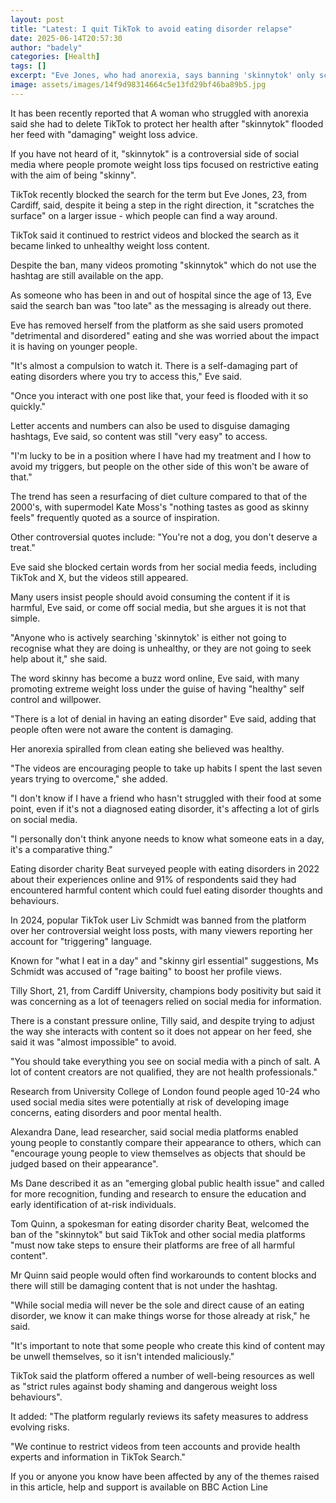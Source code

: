 ```yaml
---
layout: post
title: "Latest: I quit TikTok to avoid eating disorder relapse"
date: 2025-06-14T20:57:30
author: "badely"
categories: [Health]
tags: []
excerpt: "Eve Jones, who had anorexia, says banning 'skinnytok' only scratches the surface of a larger issue."
image: assets/images/14f9d98314664c5e13fd29bf46ba89b5.jpg
---
```


It has been recently reported that A woman who struggled with anorexia said she had to delete TikTok to protect her health after "skinnytok" flooded her feed with "damaging" weight loss advice. 

If you have not heard of it, "skinnytok" is a controversial side of social media where people promote weight loss tips focused on restrictive eating with the aim of being "skinny". 

TikTok recently blocked the search for the term but Eve Jones, 23, from Cardiff, said, despite it being a step in the right direction, it "scratches the surface" on a larger issue - which people can find a way around.

TikTok said it continued to restrict videos and blocked the search as it became linked to unhealthy weight loss content. 

Despite the ban, many videos promoting "skinnytok" which do not use the hashtag are still available on the app. 

As someone who has been in and out of hospital since the age of 13, Eve said the search ban was "too late" as the messaging is already out there.

Eve has removed herself from the platform as she said users promoted "detrimental and disordered" eating and she was worried about the impact it is having on younger people.

"It's almost a compulsion to watch it. There is a self-damaging part of eating disorders where you try to access this," Eve said.

"Once you interact with one post like that, your feed is flooded with it so quickly."

Letter accents and numbers can also be used to disguise damaging hashtags, Eve said, so content was still "very easy" to access.

"I'm lucky to be in a position where I have had my treatment and I how to avoid my triggers, but people on the other side of this won't be aware of that."

The trend has seen a resurfacing of diet culture compared to that of the 2000's, with supermodel Kate Moss's "nothing tastes as good as skinny feels" frequently quoted as a source of inspiration.

Other controversial quotes include: "You're not a dog, you don't deserve a treat."

Eve said she blocked certain words from her social media feeds, including TikTok and X, but the videos still appeared. 

Many users insist people should avoid consuming the content if it is harmful, Eve said, or come off social media, but she argues it is not that simple. 

"Anyone who is actively searching 'skinnytok' is either not going to recognise what they are doing is unhealthy, or they are not going to seek help about it," she said. 

The word skinny has become a buzz word online, Eve said, with many promoting extreme weight loss under the guise of having "healthy" self control and willpower. 

"There is a lot of denial in having an eating disorder" Eve said, adding that people often were not aware the content is damaging. 

Her anorexia spiralled from clean eating she believed was healthy. 

"The videos are encouraging people to take up habits I spent the last seven years trying to overcome," she added.

"I don't know if I have a friend who hasn't struggled with their food at some point, even if it's not a diagnosed eating disorder, it's affecting a lot of girls on social media. 

"I personally don't think anyone needs to know what someone eats in a day, it's a comparative thing."

Eating disorder charity Beat surveyed people with eating disorders in 2022 about their experiences online and 91% of respondents said they had encountered harmful content which could fuel eating disorder thoughts and behaviours.

In 2024, popular TikTok user Liv Schmidt was banned from the platform over her controversial weight loss posts, with many viewers reporting her account for "triggering" language. 

Known for "what I eat in a day" and "skinny girl essential" suggestions, Ms Schmidt was accused of "rage baiting" to boost her profile views. 

Tilly Short, 21, from Cardiff University, champions body positivity but said it was concerning as a lot of teenagers relied on social media for information. 

There is a constant pressure online, Tilly said, and despite trying to adjust the way she interacts with content so it does not appear on her feed, she said it was "almost impossible" to avoid. 

"You should take everything you see on social media with a pinch of salt. A lot of content creators are not qualified, they are not health professionals." 

Research from University College of London found people aged 10-24 who used social media sites were potentially at risk of developing image concerns, eating disorders and poor mental health. 

Alexandra Dane, lead researcher, said social media platforms enabled young people to constantly compare their appearance to others, which can "encourage young people to view themselves as objects that should be judged based on their appearance". 

Ms Dane described it as an "emerging global public health issue" and called for more recognition, funding and research to ensure the education and early identification of at-risk individuals.

Tom Quinn, a spokesman for eating disorder charity Beat, welcomed the ban of the "skinnytok" but said TikTok and other social media platforms "must now take steps to ensure their platforms are free of all harmful content". 

Mr Quinn said people would often find workarounds to content blocks and there will still be damaging content that is not under the hashtag. 

"While social media will never be the sole and direct cause of an eating disorder, we know it can make things worse for those already at risk," he said. 

"It's important to note that some people who create this kind of content may be unwell themselves, so it isn't intended maliciously." 

TikTok said the platform offered a number of well-being resources as well as "strict rules against body shaming and dangerous weight loss behaviours".

It added: "The platform regularly reviews its safety measures to address evolving risks.

"We continue to restrict videos from teen accounts and provide health experts and information in TikTok Search."

If you or anyone you know have been affected by any of the themes raised in this article, help and support is available on BBC Action Line

